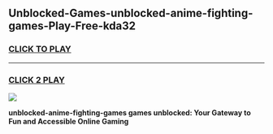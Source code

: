 
## Unblocked-Games-unblocked-anime-fighting-games-Play-Free-kda32
<h3>
<a href="https://premium76.site?title=unblocked-anime-fighting-games&ref=15A">CLICK TO PLAY</a></h3>
<hr>

<h3>
<a href="https://premium76.site?title=unblocked-anime-fighting-games&ref=15A">CLICK 2 PLAY</a>
  
</h3>

<a href="https://premium76.site?title=unblocked-anime-fighting-games&ref=15A"><img src="https://clearcache.store/games.png"></a>


**unblocked-anime-fighting-games games unblocked: Your Gateway to Fun and Accessible Online Gaming**
